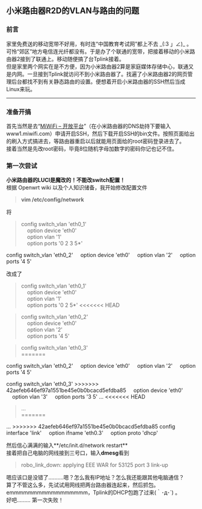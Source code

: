 ## 小米路由器R2D的VLAN与路由的问题
### 前言
家里免费送的移动宽带不好用，有时连“中国教育考试网”都上不去 \_\(:3 」∠\)\_ 。可怜“郊区”地方电信连光纤都没有。于是办了个联通的宽带，把接着移动的小米路由器2接到了联通上。移动随便搞了台Tplink接着。  
但是家里两个网实在是不方便，因为小米路由器2算是家庭媒体存储中心，联通又是内网。一旦接到Tplink就访问不到小米路由器了。找遍了小米路由器2的网页管理后台都找不到有关静态路由的设置。便想着开启小米路由器的SSH然后当成Linux来玩。
***
### 准备开搞
首先当然是去“[MiWiFi – 开放平台](http://www.miwifi.com/miwifi_open.html)”（在小米路由器的DNS劫持下要输入 www1.miwifi.com）申请开启SSH，然后下载开启SSH的bin文件。按照页面给出的刷入方式搞进去，等路由器重启以后就能用页面给的root密码登录进去了。  
接着当然是先改root密码，毕竟8位随机字母加数字的密码你记也记不住。
### 第一次尝试
**小米路由器的LUCI是魔改的！不能改switch配置！**  
根据 Openwrt wiki 以及个人知识储备，我开始修改配置文件
>**vim /etc/config/network**  

将  
>config switch_vlan 'eth0_1'  
&nbsp;&nbsp;&nbsp;&nbsp;option device 'eth0'  
&nbsp;&nbsp;&nbsp;&nbsp;option vlan '1'  
&nbsp;&nbsp;&nbsp;&nbsp;option ports '0 2 3 5*'
</p>
config switch_vlan 'eth0_2'  
&nbsp;&nbsp;&nbsp;&nbsp;option device 'eth0'  
&nbsp;&nbsp;&nbsp;&nbsp;option vlan '2'  
&nbsp;&nbsp;&nbsp;&nbsp;option ports '4 5'  

改成了  
>config switch_vlan 'eth0_1'  
&nbsp;&nbsp;&nbsp;&nbsp;option device 'eth0'  
&nbsp;&nbsp;&nbsp;&nbsp;option vlan '1'  
&nbsp;&nbsp;&nbsp;&nbsp;option ports '0 2 5*'
<<<<<<< HEAD

>config switch_vlan 'eth0_2'  
&nbsp;&nbsp;&nbsp;&nbsp;option device 'eth0'  
&nbsp;&nbsp;&nbsp;&nbsp;option vlan '2'  
&nbsp;&nbsp;&nbsp;&nbsp;option ports '4 5'  

>config switch_vlan 'eth0_3'  
=======
</p>
config switch_vlan 'eth0_2'  
&nbsp;&nbsp;&nbsp;&nbsp;option device 'eth0'  
&nbsp;&nbsp;&nbsp;&nbsp;option vlan '2'  
&nbsp;&nbsp;&nbsp;&nbsp;option ports '4 5'  
</p>
config switch_vlan 'eth0_3'  
>>>>>>> 42aefeb646ef97a1551be45e0b0bcacd5efdba85
&nbsp;&nbsp;&nbsp;&nbsp;option device 'eth0'  
&nbsp;&nbsp;&nbsp;&nbsp;option vlan '3'  
&nbsp;&nbsp;&nbsp;&nbsp;option ports '3 5'  
...
<<<<<<< HEAD

>...  
=======
</p>
...  
>>>>>>> 42aefeb646ef97a1551be45e0b0bcacd5efdba85
config interface 'link'  
&nbsp;&nbsp;&nbsp;&nbsp;option ifname 'eth0.3'  
&nbsp;&nbsp;&nbsp;&nbsp;option proto 'dhcp'  

然后信心满满的输入**/etc/init.d/network restart**  
接着把自己电脑的网线接到三号口，输入**dmesg**看到
>robo_link_down: applying EEE WAR for 53125 port 3 link-up

嗯应该口是没错了..........嗯？怎么我有IP地址？怎么我还能跟其他电脑通信？  
算了不管这么多，先试试用网线把两台路由器连起来，然后抓包。  
emmmmmmmmmmmmmmmmm，Tplink的DHCP包跑了过来(｀･д･´) 。  
好吧......... 第一次失败！
